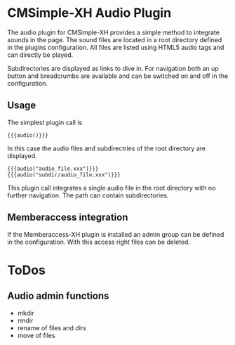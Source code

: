 # CMSimple-XH Audio Plugin

The audio plugin for CMSimple-XH provides a simple method to integrate sounds in the page. The sound files are located in a root directory defined in the plugins configuration. All files are listed using HTML5 audio tags and can directly be played.

Subdirectories are displayed as links to dive in. For navigation both an up button and breadcrumbs are available and can be switched on and off in the configuration.

## Usage

The simplest plugin call is

    {{{audio()}}}

In this case the audio files and subdirectries of the root directory are displayed.

    {{{audio("audio_file.xxx")}}}
    {{{audio("subdir/audio_file.xxx")}}}

This plugin call integrates a single audio file in the root directory with no further navigation. The path can contain subdirectories.

## Memberaccess integration

If the Memberaccess-XH plugin is installed an admin group can be defined in the configuration. With this access right files can be deleted.

# ToDos

## Audio admin functions

* mkdir
* rmdir
* rename of files and dirs
* move of files